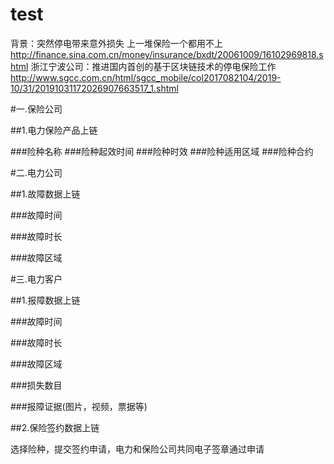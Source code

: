 # test
背景：突然停电带来意外损失 上一堆保险一个都用不上
http://finance.sina.com.cn/money/insurance/bxdt/20061009/16102969818.shtml
浙江宁波公司：推进国内首创的基于区块链技术的停电保险工作
http://www.sgcc.com.cn/html/sgcc_mobile/col2017082104/2019-10/31/20191031172026907663517_1.shtml

        
#一.保险公司

##1.电力保险产品上链

###险种名称
###险种起效时间
###险种时效
###险种适用区域
###险种合约


#二.电力公司

##1.故障数据上链

###故障时间

###故障时长

###故障区域




#三.电力客户

##1.报障数据上链

###故障时间

###故障时长

###故障区域

###损失数目

###报障证据(图片，视频，票据等)


##2.保险签约数据上链

选择险种，提交签约申请，电力和保险公司共同电子签章通过申请


